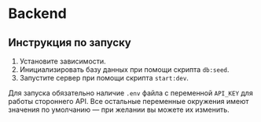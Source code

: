 # Backend

## Инструкция по запуску

1. Установите зависимости.
2. Инициализировать базу данных при помощи скрипта `db:seed`.
3. Запустите сервер при помощи скрипта `start:dev`.

Для запуска обязательно наличие `.env` файла с переменной `API_KEY` для работы стороннего API. Все остальные переменные окружения имеют значения по умолчанию — при желании вы можете их изменить.
